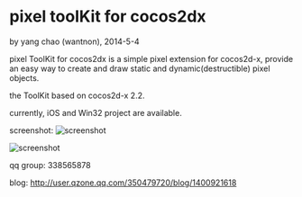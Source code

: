 pixel toolKit for cocos2dx
==========
by yang chao (wantnon), 2014-5-4  

pixel ToolKit for cocos2dx is a simple pixel extension for cocos2d-x, provide an easy way to create and draw static and dynamic(destructible) pixel objects.  
  
the ToolKit based on cocos2d-x 2.2. 
   
currently, iOS and Win32 project are available.  
    
screenshot:
![screenshot](http://git.oschina.net/wantnon2/pixelToolKit-for-cocos2dx/raw/master/screenshot/screenshot1.jpg)    
  
![screenshot](http://git.oschina.net/wantnon2/pixelToolKit-for-cocos2dx/raw/master/screenshot/screenshot2.jpg)   
  
qq group: 338565878   
  
blog: http://user.qzone.qq.com/350479720/blog/1400921618